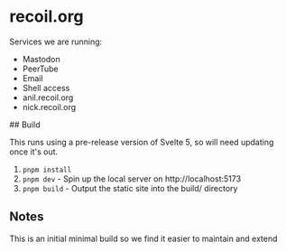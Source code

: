# recoil.org

Services we are running:

- Mastodon
- PeerTube
- Email
- Shell access
- anil.recoil.org
- nick.recoil.org

## Build

This runs using a pre-release version of Svelte 5, so will need updating once it's out.

1. `pnpm install`
2. `pnpm dev` - Spin up the local server on http://localhost:5173
3. `pnpm build` - Output the static site into the build/ directory

## Notes

This is an initial minimal build so we find it easier to maintain and extend
